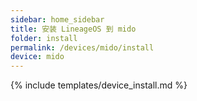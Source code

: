 ```yaml
---
sidebar: home_sidebar
title: 安装 LineageOS 到 mido
folder: install
permalink: /devices/mido/install
device: mido
---
```

{% include templates/device_install.md %}
